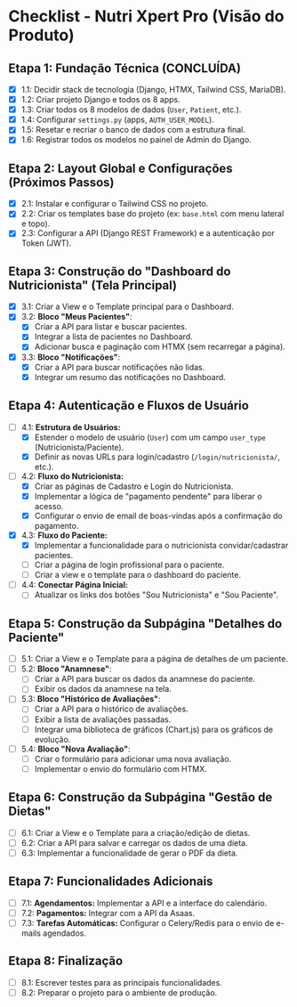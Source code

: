 # Checklist - Nutri Xpert Pro (Visão do Produto)

## Etapa 1: Fundação Técnica (CONCLUÍDA)

- [x] 1.1: Decidir stack de tecnologia (Django, HTMX, Tailwind CSS, MariaDB).
- [x] 1.2: Criar projeto Django e todos os 8 apps.
- [x] 1.3: Criar todos os 8 modelos de dados (`User`, `Patient`, etc.).
- [x] 1.4: Configurar `settings.py` (apps, `AUTH_USER_MODEL`).
- [x] 1.5: Resetar e recriar o banco de dados com a estrutura final.
- [x] 1.6: Registrar todos os modelos no painel de Admin do Django.

## Etapa 2: Layout Global e Configurações (Próximos Passos)

- [x] 2.1: Instalar e configurar o Tailwind CSS no projeto.
- [x] 2.2: Criar os templates base do projeto (ex: `base.html` com menu lateral e topo).
- [x] 2.3: Configurar a API (Django REST Framework) e a autenticação por Token (JWT).

## Etapa 3: Construção do "Dashboard do Nutricionista" (Tela Principal)

- [x] 3.1: Criar a View e o Template principal para o Dashboard.
- [x] 3.2: **Bloco "Meus Pacientes"**:
    - [x] Criar a API para listar e buscar pacientes.
    - [x] Integrar a lista de pacientes no Dashboard.
    - [x] Adicionar busca e paginação com HTMX (sem recarregar a página).
- [x] 3.3: **Bloco "Notificações"**:
    - [x] Criar a API para buscar notificações não lidas.
    - [x] Integrar um resumo das notificações no Dashboard.

## Etapa 4: Autenticação e Fluxos de Usuário

- [ ] 4.1: **Estrutura de Usuários:**
    - [x] Estender o modelo de usuário (`User`) com um campo `user_type` (Nutricionista/Paciente).
    - [x] Definir as novas URLs para login/cadastro (`/login/nutricionista/`, etc.).
- [ ] 4.2: **Fluxo do Nutricionista:**
    - [x] Criar as páginas de Cadastro e Login do Nutricionista.
    - [x] Implementar a lógica de "pagamento pendente" para liberar o acesso.
    - [x] Configurar o envio de email de boas-vindas após a confirmação do pagamento.
- [x] 4.3: **Fluxo do Paciente:**
    - [x] Implementar a funcionalidade para o nutricionista convidar/cadastrar pacientes.
    - [ ] Criar a página de login profissional para o paciente.
    - [ ] Criar a view e o template para o dashboard do paciente.
- [ ] 4.4: **Conectar Página Inicial:**
    - [ ] Atualizar os links dos botões "Sou Nutricionista" e "Sou Paciente".

## Etapa 5: Construção da Subpágina "Detalhes do Paciente"

- [ ] 5.1: Criar a View e o Template para a página de detalhes de um paciente.
- [ ] 5.2: **Bloco "Anamnese"**:
    - [ ] Criar a API para buscar os dados da anamnese do paciente.
    - [ ] Exibir os dados da anamnese na tela.
- [ ] 5.3: **Bloco "Histórico de Avaliações"**:
    - [ ] Criar a API para o histórico de avaliações.
    - [ ] Exibir a lista de avaliações passadas.
    - [ ] Integrar uma biblioteca de gráficos (Chart.js) para os gráficos de evolução.
- [ ] 5.4: **Bloco "Nova Avaliação"**:
    - [ ] Criar o formulário para adicionar uma nova avaliação.
    - [ ] Implementar o envio do formulário com HTMX.

## Etapa 6: Construção da Subpágina "Gestão de Dietas"

- [ ] 6.1: Criar a View e o Template para a criação/edição de dietas.
- [ ] 6.2: Criar a API para salvar e carregar os dados de uma dieta.
- [ ] 6.3: Implementar a funcionalidade de gerar o PDF da dieta.

## Etapa 7: Funcionalidades Adicionais

- [ ] 7.1: **Agendamentos:** Implementar a API e a interface do calendário.
- [ ] 7.2: **Pagamentos:** Integrar com a API da Asaas.
- [ ] 7.3: **Tarefas Automáticas:** Configurar o Celery/Redis para o envio de e-mails agendados.

## Etapa 8: Finalização

- [ ] 8.1: Escrever testes para as principais funcionalidades.
- [ ] 8.2: Preparar o projeto para o ambiente de produção.